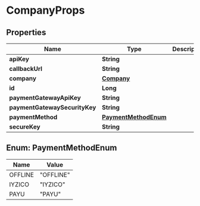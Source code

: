 
# CompanyProps

## Properties
Name | Type | Description | Notes
------------ | ------------- | ------------- | -------------
**apiKey** | **String** |  |  [optional]
**callbackUrl** | **String** |  |  [optional]
**company** | [**Company**](Company.md) |  |  [optional]
**id** | **Long** |  |  [optional]
**paymentGatewayApiKey** | **String** |  |  [optional]
**paymentGatewaySecurityKey** | **String** |  |  [optional]
**paymentMethod** | [**PaymentMethodEnum**](#PaymentMethodEnum) |  |  [optional]
**secureKey** | **String** |  |  [optional]


<a name="PaymentMethodEnum"></a>
## Enum: PaymentMethodEnum
Name | Value
---- | -----
OFFLINE | &quot;OFFLINE&quot;
IYZICO | &quot;IYZICO&quot;
PAYU | &quot;PAYU&quot;



